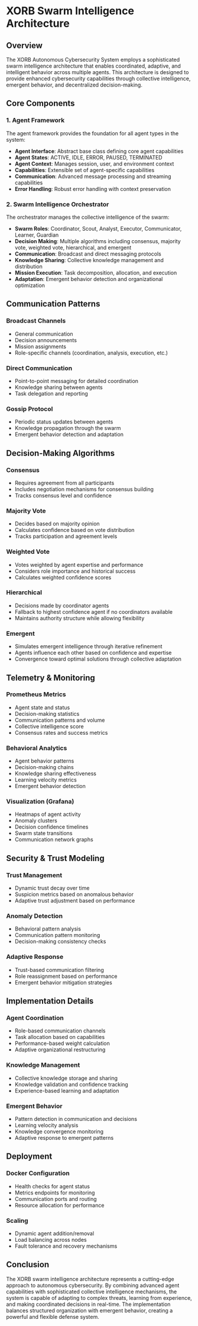 #  XORB Swarm Intelligence Architecture

##  Overview
The XORB Autonomous Cybersecurity System employs a sophisticated swarm intelligence architecture that enables coordinated, adaptive, and intelligent behavior across multiple agents. This architecture is designed to provide enhanced cybersecurity capabilities through collective intelligence, emergent behavior, and decentralized decision-making.

##  Core Components

###  1. Agent Framework
The agent framework provides the foundation for all agent types in the system:

- **Agent Interface**: Abstract base class defining core agent capabilities
- **Agent States**: ACTIVE, IDLE, ERROR, PAUSED, TERMINATED
- **Agent Context**: Manages session, user, and environment context
- **Capabilities**: Extensible set of agent-specific capabilities
- **Communication**: Advanced message processing and streaming capabilities
- **Error Handling**: Robust error handling with context preservation

###  2. Swarm Intelligence Orchestrator
The orchestrator manages the collective intelligence of the swarm:

- **Swarm Roles**: Coordinator, Scout, Analyst, Executor, Communicator, Learner, Guardian
- **Decision Making**: Multiple algorithms including consensus, majority vote, weighted vote, hierarchical, and emergent
- **Communication**: Broadcast and direct messaging protocols
- **Knowledge Sharing**: Collective knowledge management and distribution
- **Mission Execution**: Task decomposition, allocation, and execution
- **Adaptation**: Emergent behavior detection and organizational optimization

##  Communication Patterns

###  Broadcast Channels
- General communication
- Decision announcements
- Mission assignments
- Role-specific channels (coordination, analysis, execution, etc.)

###  Direct Communication
- Point-to-point messaging for detailed coordination
- Knowledge sharing between agents
- Task delegation and reporting

###  Gossip Protocol
- Periodic status updates between agents
- Knowledge propagation through the swarm
- Emergent behavior detection and adaptation

##  Decision-Making Algorithms

###  Consensus
- Requires agreement from all participants
- Includes negotiation mechanisms for consensus building
- Tracks consensus level and confidence

###  Majority Vote
- Decides based on majority opinion
- Calculates confidence based on vote distribution
- Tracks participation and agreement levels

###  Weighted Vote
- Votes weighted by agent expertise and performance
- Considers role importance and historical success
- Calculates weighted confidence scores

###  Hierarchical
- Decisions made by coordinator agents
- Fallback to highest confidence agent if no coordinators available
- Maintains authority structure while allowing flexibility

###  Emergent
- Simulates emergent intelligence through iterative refinement
- Agents influence each other based on confidence and expertise
- Convergence toward optimal solutions through collective adaptation

##  Telemetry & Monitoring

###  Prometheus Metrics
- Agent state and status
- Decision-making statistics
- Communication patterns and volume
- Collective intelligence score
- Consensus rates and success metrics

###  Behavioral Analytics
- Agent behavior patterns
- Decision-making chains
- Knowledge sharing effectiveness
- Learning velocity metrics
- Emergent behavior detection

###  Visualization (Grafana)
- Heatmaps of agent activity
- Anomaly clusters
- Decision confidence timelines
- Swarm state transitions
- Communication network graphs

##  Security & Trust Modeling

###  Trust Management
- Dynamic trust decay over time
- Suspicion metrics based on anomalous behavior
- Adaptive trust adjustment based on performance

###  Anomaly Detection
- Behavioral pattern analysis
- Communication pattern monitoring
- Decision-making consistency checks

###  Adaptive Response
- Trust-based communication filtering
- Role reassignment based on performance
- Emergent behavior mitigation strategies

##  Implementation Details

###  Agent Coordination
- Role-based communication channels
- Task allocation based on capabilities
- Performance-based weight calculation
- Adaptive organizational restructuring

###  Knowledge Management
- Collective knowledge storage and sharing
- Knowledge validation and confidence tracking
- Experience-based learning and adaptation

###  Emergent Behavior
- Pattern detection in communication and decisions
- Learning velocity analysis
- Knowledge convergence monitoring
- Adaptive response to emergent patterns

##  Deployment

###  Docker Configuration
- Health checks for agent status
- Metrics endpoints for monitoring
- Communication ports and routing
- Resource allocation for performance

###  Scaling
- Dynamic agent addition/removal
- Load balancing across nodes
- Fault tolerance and recovery mechanisms

##  Conclusion
The XORB swarm intelligence architecture represents a cutting-edge approach to autonomous cybersecurity. By combining advanced agent capabilities with sophisticated collective intelligence mechanisms, the system is capable of adapting to complex threats, learning from experience, and making coordinated decisions in real-time. The implementation balances structured organization with emergent behavior, creating a powerful and flexible defense system.